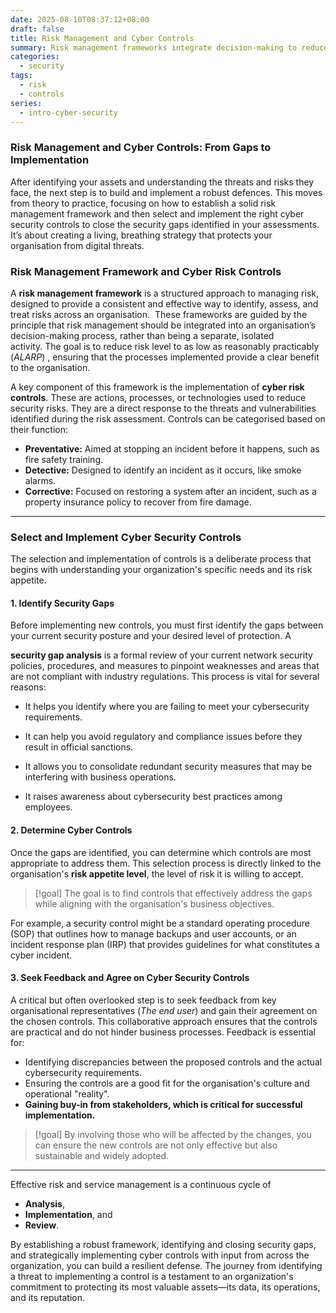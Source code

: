 ```yaml
---
date: 2025-08-10T08:37:12+08:00
draft: false
title: Risk Management and Cyber Controls
summary: Risk management frameworks integrate decision-making to reduce risk to ALARP. Cyber controls, preventative, detective, and corrective, address assessed threats. Assess the security gap and controls that align with the sccepted risk appetite and objectives.
categories:
  - security
tags:
  - risk
  - controls
series:
  - intro-cyber-security
---
```


### Risk Management and Cyber Controls: From Gaps to Implementation

After identifying your assets and understanding the threats and risks they face, the next step is to build and implement a robust defences.   This  moves from theory to practice, focusing on how to establish a solid risk management framework and then select and implement the right cyber security controls to close the security gaps identified in your assessments.  It’s about creating a living, breathing strategy that protects your organisation from  digital threats.

### Risk Management Framework and Cyber Risk Controls

A **risk management framework** is a structured approach to managing risk, designed to provide a consistent and effective way to identify, assess, and treat risks across an organisation.  These frameworks are guided by the principle that risk management should be integrated into an organisation’s decision-making process, rather than being a separate, isolated activity. The goal is to reduce risk level to as low as reasonably practicably (*ALARP*) , ensuring that the processes implemented provide a clear benefit to the organisation.

A key component of this framework is the implementation of **cyber risk controls**. These are actions, processes, or technologies used to reduce security risks.  They are a direct response to the threats and vulnerabilities identified during the risk assessment.  Controls can be categorised based on their function:

- **Preventative:** Aimed at stopping an incident before it happens, such as fire safety training.
- **Detective:** Designed to identify an incident as it occurs, like smoke alarms.
- **Corrective:** Focused on restoring a system after an incident, such as a property insurance policy to recover from fire damage.

---

### Select and Implement Cyber Security Controls

The selection and implementation of controls is a deliberate process that begins with understanding your organization's specific needs and its risk appetite.

 ####  1. Identify Security Gaps

Before implementing new controls, you must first identify the gaps between your current security posture and your desired level of protection. A 

**security gap analysis** is a formal review of your current network security policies, procedures, and measures to pinpoint weaknesses and areas that are not compliant with industry regulations. This process is vital for several reasons:

- It helps you identify where you are failing to meet your cybersecurity requirements.
    
- It can help you avoid regulatory and compliance issues before they result in official sanctions.
    
- It allows you to consolidate redundant security measures that may be interfering with business operations.
    
- It raises awareness about cybersecurity best practices among employees.
    

#### 2. Determine Cyber Controls

Once the gaps are identified, you can determine which controls are most appropriate to address them. This selection process is directly linked to the organisation's **risk appetite level**, the level of risk it is willing to accept.  
> [!goal] 
> The goal is to find controls that effectively address the gaps while aligning with the organisation's business objectives.

For example, a security control might be a standard operating procedure (SOP) that outlines how to manage backups and user accounts, or an incident response plan (IRP) that provides guidelines for what constitutes a cyber incident.

####  3. Seek Feedback and Agree on Cyber Security Controls

A critical but often overlooked step is to seek feedback from key organisational representatives (*The end user*) and gain their agreement on the chosen controls. This collaborative approach ensures that the controls are practical and do not hinder business processes. Feedback is essential for:
- Identifying discrepancies between the proposed controls and the actual cybersecurity requirements.
- Ensuring the controls are a good fit for the organisation's culture and operational "reality".
- **Gaining buy-in from stakeholders, which is critical for successful implementation.**

> [!goal]
> By involving those who will be affected by the changes, you can ensure the new controls are not only effective but also sustainable and widely adopted.

---

Effective risk and service management is a continuous cycle of 
- **Analysis**, 
- **Implementation**, and 
- **Review**. 

By establishing a robust framework, identifying and closing security gaps, and strategically implementing cyber controls with input from across the organization, you can build a resilient defense. The journey from identifying a threat to implementing a control is a testament to an organization's commitment to protecting its most valuable assets—its data, its operations, and its reputation.